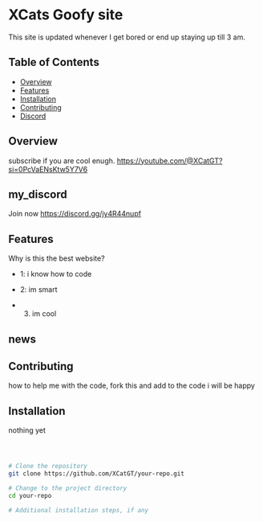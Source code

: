 # XCats Goofy site

This site is updated whenever I get bored or end up staying up till 3 am.

## Table of Contents
- [Overview](#overview)
- [Features](#features)
- [Installation](#installation)
- [Contributing](#Contributing)
- [Discord](#my_discord)
<!DOCTYPE html>
<html>
<head>
    <meta http-equiv="refresh" content="5;url=newpage.html">
</head>
<body>
    <!-- Your content here -->
</body>
</html>



## Overview

subscribe if you are cool enugh. https://youtube.com/@XCatGT?si=0PcVaENsKtw5Y7V6

## my_discord

Join now https://discord.gg/jy4R44nupf


## Features

Why is this the best website?

- 1: i know how to code
  
- 2: im smart
  
- 3. im cool

## news

## Contributing

how to help me with the code, fork this and add to the code i will be happy

## Installation

nothing yet

```bash



# Clone the repository
git clone https://github.com/XCatGT/your-repo.git

# Change to the project directory
cd your-repo

# Additional installation steps, if any
